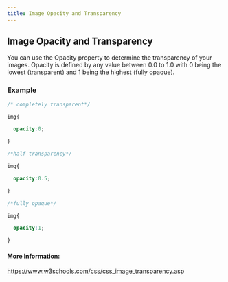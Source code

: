 ```yaml
---
title: Image Opacity and Transparency
---
```

## Image Opacity and Transparency

You can use the Opacity property to determine the transparency of your images.
Opacity is defined by any value between 0.0 to 1.0 with 0 being the lowest (transparent) and 1 being the highest (fully opaque).

### Example

```css
/* completely transparent*/

img{

  opacity:0;

}

/*half transparency*/

img{

  opacity:0.5;

}

/*fully opaque*/

img{

  opacity:1;

}
  ````
#### More Information:
<!-- Please add any articles you think might be helpful to read before writing the article -->
https://www.w3schools.com/css/css_image_transparency.asp


